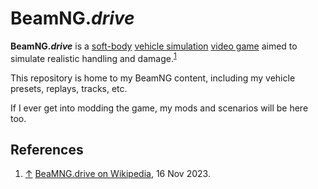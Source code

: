 # BeamNG.*drive*

**BeamNG.*drive*** is a [soft-body](https://en.wikipedia.org/wiki/Soft-body_dynamics) [vehicle simulation](https://en.wikipedia.org/wiki/Vehicle_simulation_game) [video game](https://en.wikipedia.org/wiki/Video_game) aimed to simulate realistic handling and damage.<sup id="footnote-1-backlink-1">[1](#footnote-1)</sup>

This repository is home to my BeamNG content, including my vehicle presets, replays, tracks, etc.

If I ever get into modding the game, my mods and scenarios will be here too.

## References
1. [↑](#footnote-1-backlink-1) <a id="footnote-1">[BeaMNG.drive on Wikipedia](https://en.wikipedia.org/wiki/BeamNG.drive), 16 Nov 2023.</a>
